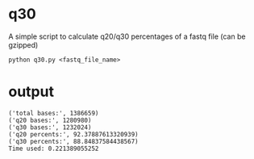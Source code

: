 # q30
A simple script to calculate q20/q30 percentages of a fastq file (can be gzipped)
```shell
python q30.py <fastq_file_name>
```
# output
```
('total bases:', 1386659)
('q20 bases:', 1280980)
('q30 bases:', 1232024)
('q20 percents:', 92.37887613320939)
('q30 percents:', 88.84837584438567)
Time used: 0.221389055252
```
